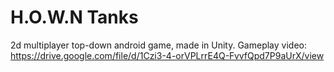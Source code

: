 # H.O.W.N Tanks
2d multiplayer top-down android game, made in Unity.
Gameplay video: https://drive.google.com/file/d/1Czi3-4-orVPLrrE4Q-FvvfQpd7P9aUrX/view
